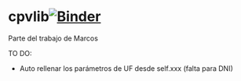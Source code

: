 # cpvlib[![Binder](https://mybinder.org/badge_logo.svg)](https://mybinder.org/v2/gh/isi-ies-group/cpvlib/master?urlpath=lab?filepath=prueba_cpvlib.ipynb)
Parte del trabajo de Marcos

TO DO:
* Auto rellenar los parámetros de UF desde self.xxx (falta para DNI)
